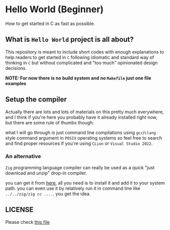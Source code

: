 # Hello World (Beginner)

How to get started in C as fast as possible.

## What is `Hello World` project is all about?

This repository is meant to include short codes with enough explanations to help readers to get started in `C` following idiomatic and standard way of thinking in `C` but without complicated and "too much" opinionated design decisions.

**NOTE: For now there is no build system and no `Makefile` just one file examples**

## Setup the compiler

Actually there are lots and lots of materials on this pretty much everywhere, and I think if you're here you probably have it already installed right now, but there are some rule of thumbs though:

what I will go through is just command line compilations using `gcc`/`clang` style command argument in `POSIX` operating systems so feel free to search and find proper resources if you're using `CLion` or `Visual Studio 2022`.

### An alternative

`Zig` programming language compiler can really be used as a quick "just download and unzip" drop-in compiler.

you can get it from [here](https://ziglang.org/learn/getting-started/#installing-zig), all you need is to install it and add it to your system path. you can even use it by relatively run it in command line like `../../zig/zig cc ....`. you get the idea.

## LICENSE

Please check [this file](https://github.com/dezashibi-c-projects/.github/blob/main/LICENSE)
